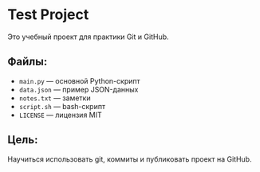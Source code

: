 # Test Project

Это учебный проект для практики Git и GitHub.

## Файлы:
- `main.py` — основной Python-скрипт
- `data.json` — пример JSON-данных
- `notes.txt` — заметки
- `script.sh` — bash-скрипт
- `LICENSE` — лицензия MIT

## Цель:
Научиться использовать git, коммиты и публиковать проект на GitHub.
